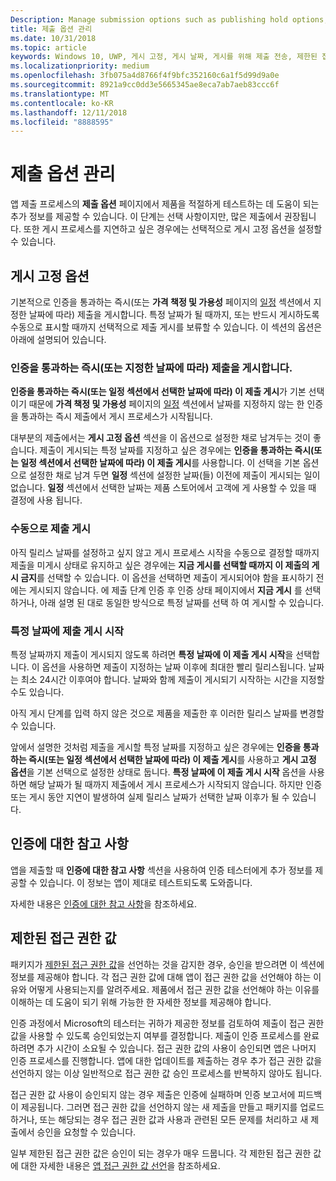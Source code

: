 ```yaml
---
Description: Manage submission options such as publishing hold options, notes for certification, and more.
title: 제출 옵션 관리
ms.date: 10/31/2018
ms.topic: article
keywords: Windows 10, UWP, 게시 고정, 게시 날짜, 게시를 위해 제출 전송, 제한된 접근 권한 값 승인
ms.localizationpriority: medium
ms.openlocfilehash: 3fb075a4d8766f4f9bfc352160c6a1f5d99d9a0e
ms.sourcegitcommit: 8921a9cc0dd3e5665345ae8eca7ab7aeb83ccc6f
ms.translationtype: MT
ms.contentlocale: ko-KR
ms.lasthandoff: 12/11/2018
ms.locfileid: "8888595"
---
```

# <a name="manage-submission-options"></a>제출 옵션 관리

앱 제출 프로세스의 **제출 옵션** 페이지에서 제품을 적절하게 테스트하는 데 도움이 되는 추가 정보를 제공할 수 있습니다. 이 단계는 선택 사항이지만, 많은 제출에서 권장됩니다. 또한 게시 프로세스를 지연하고 싶은 경우에는 선택적으로 게시 고정 옵션을 설정할 수 있습니다.


## <a name="publishing-hold-options"></a>게시 고정 옵션

기본적으로 인증을 통과하는 즉시(또는 **가격 책정 및 가용성** 페이지의  [일정](configure-precise-release-scheduling.md) 섹션에서 지정한 날짜에 따라) 제출을 게시합니다. 특정 날짜가 될 때까지, 또는 반드시 게시하도록 수동으로 표시할 때까지 선택적으로 제출 게시를 보류할 수 있습니다. 이 섹션의 옵션은 아래에 설명되어 있습니다. 


### <a name="publish-your-submission-as-soon-as-it-passes-certification-or-per-dates-you-specify"></a>인증을 통과하는 즉시(또는 지정한 날짜에 따라) 제출을 게시합니다.

**인증을 통과하는 즉시(또는 일정 섹션에서 선택한 날짜에 따라) 이 제출 게시**가 기본 선택이기 때문에 **가격 책정 및 가용성** 페이지의 [일정](configure-precise-release-scheduling.md) 섹션에서 날짜를 지정하지 않는 한 인증을 통과하는 즉시 제출에서 게시 프로세스가 시작됩니다.   

대부분의 제출에서는 **게시 고정 옵션** 섹션을 이 옵션으로 설정한 채로 남겨두는 것이 좋습니다. 제출이 게시되는 특정 날짜를 지정하고 싶은 경우에는 **인증을 통과하는 즉시(또는 일정 섹션에서 선택한 날짜에 따라) 이 제출 게시**를 사용합니다. 이 선택을 기본 옵션으로 설정한 채로 남겨 두면 **일정** 섹션에 설정한 날짜(들) 이전에 제출이 게시되는 일이 없습니다. **일정** 섹션에서 선택한 날짜는 제품 스토어에서 고객에 게 사용할 수 있을 때 결정에 사용 됩니다.


### <a name="publish-your-submission-manually"></a>수동으로 제출 게시

아직 릴리스 날짜를 설정하고 싶지 않고 게시 프로세스 시작을 수동으로 결정할 때까지 제출을 미게시 상태로 유지하고 싶은 경우에는 **지금 게시를 선택할 때까지 이 제출의 게시 금지**를 선택할 수 있습니다. 이 옵션을 선택하면 제출이 게시되어야 함을 표시하기 전에는 게시되지 않습니다. 에 제출 단계 인증 후 인증 상태 페이지에서 **지금 게시** 를 선택 하거나, 아래 설명 된 대로 동일한 방식으로 특정 날짜를 선택 하 여 게시할 수 있습니다.


### <a name="start-publishing-your-submission-on-a-certain-date"></a>특정 날짜에 제출 게시 시작

특정 날짜까지 제출이 게시되지 않도록 하려면 **특정 날짜에 이 제출 게시 시작**을 선택합니다. 이 옵션을 사용하면 제출이 지정하는 날짜 이후에 최대한 빨리 릴리스됩니다. 날짜는 최소 24시간 이후여야 합니다. 날짜와 함께 제출이 게시되기 시작하는 시간을 지정할 수도 있습니다. 

아직 게시 단계를 입력 하지 않은 것으로 제품을 제출한 후 이러한 릴리스 날짜를 변경할 수 있습니다. 
 
앞에서 설명한 것처럼 제출을 게시할 특정 날짜를 지정하고 싶은 경우에는 **인증을 통과하는 즉시(또는 일정 섹션에서 선택한 날짜에 따라) 이 제출 게시**를 사용하고 **게시 고정 옵션**을 기본 선택으로 설정한 상태로 둡니다. **특정 날짜에 이 제출 게시 시작** 옵션을 사용하면 해당 날짜가 될 때까지 제출에서 게시 프로세스가 시작되지 않습니다. 하지만 인증 또는 게시 동안 지연이 발생하여 실제 릴리스 날짜가 선택한 날짜 이후가 될 수 있습니다. 


## <a name="notes-for-certification"></a>인증에 대한 참고 사항

앱을 제출할 때 **인증에 대한 참고 사항** 섹션을 사용하여 인증 테스터에게 추가 정보를 제공할 수 있습니다. 이 정보는 앱이 제대로 테스트되도록 도와줍니다. 

자세한 내용은 [인증에 대한 참고 사항](notes-for-certification.md)을 참조하세요.


## <a name="restricted-capabilities"></a>제한된 접근 권한 값

패키지가 [제한된 접근 권한 값](../packaging/app-capability-declarations.md#restricted-capabilities)을 선언하는 것을 감지한 경우, 승인을 받으려면 이 섹션에 정보를 제공해야 합니다. 각 접근 권한 값에 대해 앱이 접근 권한 값을 선언해야 하는 이유와 어떻게 사용되는지를 알려주세요. 제품에서 접근 권한 값을 선언해야 하는 이유를 이해하는 데 도움이 되기 위해 가능한 한 자세한 정보를 제공해야 합니다. 

인증 과정에서 Microsoft의 테스터는 귀하가 제공한 정보를 검토하여 제출이 접근 권한 값을 사용할 수 있도록 승인되었는지 여부를 결정합니다. 제출이 인증 프로세스를 완료하려면 추가 시간이 소요될 수 있습니다. 접근 권한 값의 사용이 승인되면 앱은 나머지 인증 프로세스를 진행합니다. 앱에 대한 업데이트를 제출하는 경우 추가 접근 권한 값을 선언하지 않는 이상 일반적으로 접근 권한 값 승인 프로세스를 반복하지 않아도 됩니다. 

접근 권한 값 사용이 승인되지 않는 경우 제출은 인증에 실패하며 인증 보고서에 피드백이 제공됩니다. 그러면 접근 권한 값을 선언하지 않는 새 제출을 만들고 패키지를 업로드하거나, 또는 해당되는 경우 접근 권한 값과 사용과 관련된 모든 문제를 처리하고 새 제출에서 승인을 요청할 수 있습니다.

일부 제한된 접근 권한 값은 승인이 되는 경우가 매우 드뭅니다. 각 제한된 접근 권한 값에 대한 자세한 내용은 [앱 접근 권한 값 선언](../packaging/app-capability-declarations.md#restricted-capabilities)을 참조하세요.

